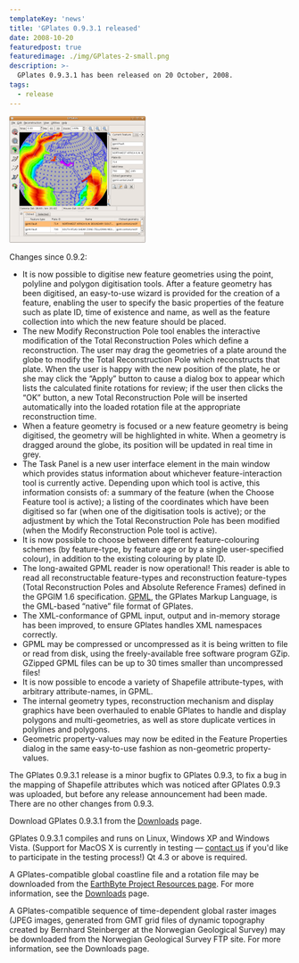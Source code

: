 ```yaml
---
templateKey: 'news'
title: 'GPlates 0.9.3.1 released'
date: 2008-10-20
featuredpost: true
featuredimage: ./img/GPlates-2-small.png
description: >-
  GPlates 0.9.3.1 has been released on 20 October, 2008.
tags:
  - release
---
```


![GPlates 0.9.3.1 released](./img/GPlates-2-small.png)

Changes since 0.9.2:

* It is now possible to digitise new feature geometries using the point, polyline and polygon digitisation tools. After a feature geometry has been digitised, an easy-to-use wizard is provided for the creation of a feature, enabling the user to specify the basic properties of the feature such as plate ID, time of existence and name, as well as the feature collection into which the new feature should be placed.
* The new Modify Reconstruction Pole tool enables the interactive modification of the Total Reconstruction Poles which define a reconstruction. The user may drag the geometries of a plate around the globe to modify the Total Reconstruction Pole which reconstructs that plate. When the user is happy with the new position of the plate, he or she may click the “Apply” button to cause a dialog box to appear which lists the calculated finite rotations for review; if the user then clicks the “OK” button, a new Total Reconstruction Pole will be inserted automatically into the loaded rotation file at the appropriate reconstruction time.
* When a feature geometry is focused or a new feature geometry is being digitised, the geometry will be highlighted in white. When a geometry is dragged around the globe, its position will be updated in real time in grey.
* The Task Panel is a new user interface element in the main window which provides status information about whichever feature-interaction tool is currently active. Depending upon which tool is active, this information consists of: a summary of the feature (when the Choose Feature tool is active); a listing of the coordinates which have been digitised so far (when one of the digitisation tools is active); or the adjustment by which the Total Reconstruction Pole has been modified (when the Modify Reconstruction Pole tool is active).
* It is now possible to choose between different feature-colouring schemes (by feature-type, by feature age or by a single user-specified colour), in addition to the existing colouring by plate ID.
* The long-awaited GPML reader is now operational! This reader is able to read all reconstructable feature-types and reconstruction feature-types (Total Reconstruction Poles and Absolute Reference Frames) defined in the GPGIM 1.6 specification. [GPML](/gpml), the GPlates Markup Language, is the GML-based “native” file format of GPlates.
* The XML-conformance of GPML input, output and in-memory storage has been improved, to ensure GPlates handles XML namespaces correctly.
* GPML may be compressed or uncompressed as it is being written to file or read from disk, using the freely-available free software program GZip. GZipped GPML files can be up to 30 times smaller than uncompressed files!
* It is now possible to encode a variety of Shapefile attribute-types, with arbitrary attribute-names, in GPML.
* The internal geometry types, reconstruction mechanism and display graphics have been overhauled to enable GPlates to handle and display polygons and multi-geometries, as well as store duplicate vertices in polylines and polygons.
* Geometric property-values may now be edited in the Feature Properties dialog in the same easy-to-use fashion as non-geometric property-values.

The GPlates 0.9.3.1 release is a minor bugfix to GPlates 0.9.3, to fix a bug in the mapping of Shapefile attributes which was noticed after GPlates 0.9.3 was uploaded, but before any release announcement had been made. There are no other changes from 0.9.3.

Download GPlates 0.9.3.1 from the [Downloads](/download) page.

GPlates 0.9.3.1 compiles and runs on Linux, Windows XP and Windows Vista. (Support for MacOS X is currently in testing — [contact us](/contact) if you'd like to participate in the testing process!) Qt 4.3 or above is required.

A GPlates-compatible global coastline file and a rotation file may be downloaded from the [EarthByte Project Resources page](http://www.earthbyte.org/category/resources/). For more information, see the [Downloads](/download) page.

A GPlates-compatible sequence of time-dependent global raster images (JPEG images, generated from GMT grid files of dynamic topography created by Bernhard Steinberger at the Norwegian Geological Survey) may be downloaded from the Norwegian Geological Survey FTP site. For more information, see the Downloads page.